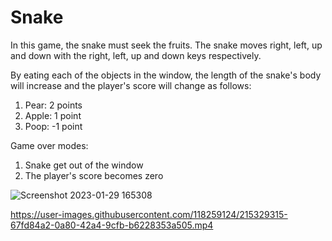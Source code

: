 # Snake

In this game, the snake must seek the fruits. The snake moves right, left, up and down with the right, left, up and down keys respectively.


By eating each of the objects in the window, the length of the snake's body will increase and the player's score will change as follows:
1. Pear: 2 points
2. Apple: 1 point
3. Poop: -1 point

Game over modes:
1. Snake get out of the window
2. The player's score becomes zero


![Screenshot 2023-01-29 165308](https://user-images.githubusercontent.com/118259124/215329329-e3d215db-c32f-4283-9e96-502560c5e5ce.png)


https://user-images.githubusercontent.com/118259124/215329315-67fd84a2-0a80-42a4-9cfb-b6228353a505.mp4
